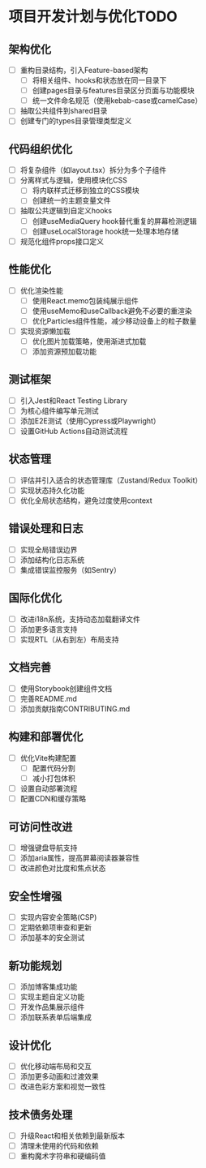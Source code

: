 # 项目开发计划与优化TODO

## 架构优化

- [ ] 重构目录结构，引入Feature-based架构
  - [ ] 将相关组件、hooks和状态放在同一目录下
  - [ ] 创建pages目录与features目录区分页面与功能模块
  - [ ] 统一文件命名规范（使用kebab-case或camelCase）
- [ ] 抽取公共组件到shared目录
- [ ] 创建专门的types目录管理类型定义

## 代码组织优化

- [ ] 将复杂组件（如layout.tsx）拆分为多个子组件
- [ ] 分离样式与逻辑，使用模块化CSS
  - [ ] 将内联样式迁移到独立的CSS模块
  - [ ] 创建统一的主题变量文件
- [ ] 抽取公共逻辑到自定义hooks
  - [ ] 创建useMediaQuery hook替代重复的屏幕检测逻辑
  - [ ] 创建useLocalStorage hook统一处理本地存储
- [ ] 规范化组件props接口定义

## 性能优化

- [ ] 优化渲染性能
  - [ ] 使用React.memo包装纯展示组件
  - [ ] 使用useMemo和useCallback避免不必要的重渲染
  - [ ] 优化Particles组件性能，减少移动设备上的粒子数量
- [ ] 实现资源懒加载
  - [ ] 优化图片加载策略，使用渐进式加载
  - [ ] 添加资源预加载功能

## 测试框架

- [ ] 引入Jest和React Testing Library
- [ ] 为核心组件编写单元测试
- [ ] 添加E2E测试（使用Cypress或Playwright）
- [ ] 设置GitHub Actions自动测试流程

## 状态管理

- [ ] 评估并引入适合的状态管理库（Zustand/Redux Toolkit）
- [ ] 实现状态持久化功能
- [ ] 优化全局状态结构，避免过度使用context

## 错误处理和日志

- [ ] 实现全局错误边界
- [ ] 添加结构化日志系统
- [ ] 集成错误监控服务（如Sentry）

## 国际化优化

- [ ] 改进i18n系统，支持动态加载翻译文件
- [ ] 添加更多语言支持
- [ ] 实现RTL（从右到左）布局支持

## 文档完善

- [ ] 使用Storybook创建组件文档
- [ ] 完善README.md
- [ ] 添加贡献指南CONTRIBUTING.md

## 构建和部署优化

- [ ] 优化Vite构建配置
  - [ ] 配置代码分割
  - [ ] 减小打包体积
- [ ] 设置自动部署流程
- [ ] 配置CDN和缓存策略

## 可访问性改进

- [ ] 增强键盘导航支持
- [ ] 添加aria属性，提高屏幕阅读器兼容性
- [ ] 改进颜色对比度和焦点状态

## 安全性增强

- [ ] 实现内容安全策略(CSP)
- [ ] 定期依赖项审查和更新
- [ ] 添加基本的安全测试

## 新功能规划

- [ ] 添加博客集成功能
- [ ] 实现主题自定义功能
- [ ] 开发作品集展示组件
- [ ] 添加联系表单后端集成

## 设计优化

- [ ] 优化移动端布局和交互
- [ ] 添加更多动画和过渡效果
- [ ] 改进色彩方案和视觉一致性

## 技术债务处理

- [ ] 升级React和相关依赖到最新版本
- [ ] 清理未使用的代码和依赖
- [ ] 重构魔术字符串和硬编码值
